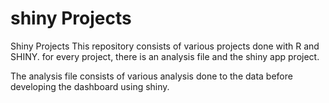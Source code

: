 # shiny Projects
Shiny Projects
This repository consists of various projects done with R and SHINY. for every project, there is an analysis file and the shiny app project.

The analysis file consists of various analysis done to the data before developing the dashboard using shiny.